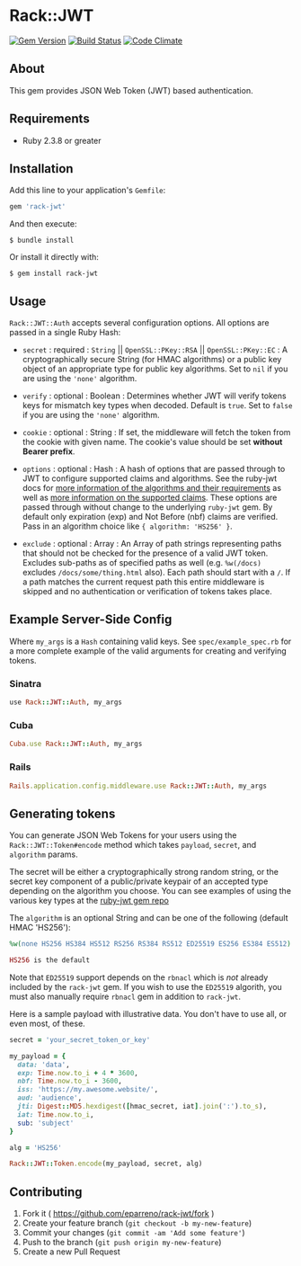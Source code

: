 # Rack::JWT

[![Gem Version](https://badge.fury.io/rb/rack-jwt.svg)](http://badge.fury.io/rb/rack-jwt)
[![Build Status](https://travis-ci.org/eparreno/rack-jwt.svg)](https://travis-ci.org/eparreno/rack-jwt)
[![Code Climate](https://codeclimate.com/github/eparreno/rack-jwt/badges/gpa.svg)](https://codeclimate.com/github/eparreno/rack-jwt)

## About

This gem provides JSON Web Token (JWT) based authentication.

## Requirements

- Ruby 2.3.8 or greater

## Installation

Add this line to your application's `Gemfile`:

```ruby
gem 'rack-jwt'
```

And then execute:

```
$ bundle install
```

Or install it directly with:

```
$ gem install rack-jwt
```

## Usage

`Rack::JWT::Auth` accepts several configuration options. All options are passed in a single Ruby Hash:

* `secret` : required : `String` || `OpenSSL::PKey::RSA` || `OpenSSL::PKey::EC` : A cryptographically secure String (for HMAC algorithms) or a public key object of an appropriate type for public key algorithms. Set to `nil` if you are using the `'none'` algorithm.

* `verify` : optional : Boolean : Determines whether JWT will verify tokens keys for mismatch key types when decoded. Default is `true`. Set to `false` if you are using the `'none'` algorithm.

* `cookie` : optional : String : If set, the middleware will fetch the token from the
cookie with given name. The cookie's value should be set **without Bearer prefix**.

* `options` : optional : Hash : A hash of options that are passed through to JWT to configure supported claims and algorithms. See the ruby-jwt docs for [more information of the algorithms and their requirements](https://github.com/jwt/ruby-jwt#algorithms-and-usage) as well as [more information on the supported claims](https://github.com/progrium/ruby-jwt#support-for-reserved-claim-names). These options are passed through without change to the underlying `ruby-jwt` gem. By default only expiration (exp) and Not Before (nbf) claims are verified. Pass in an algorithm choice like `{ algorithm: 'HS256' }`.

* `exclude` : optional : Array : An Array of path strings representing paths that should not be checked for the presence of a valid JWT token. Excludes sub-paths as of specified paths as well (e.g. `%w(/docs)` excludes `/docs/some/thing.html` also). Each path should start with a `/`. If a path matches the current request path this entire middleware is skipped and no authentication or verification of tokens takes place.

## Example Server-Side Config

Where `my_args` is a `Hash` containing valid keys. See `spec/example_spec.rb`
for a more complete example of the valid arguments for creating and verifying
tokens.

### Sinatra

```ruby
use Rack::JWT::Auth, my_args
```

### Cuba

```ruby
Cuba.use Rack::JWT::Auth, my_args
```

### Rails

```ruby
Rails.application.config.middleware.use Rack::JWT::Auth, my_args
```

## Generating tokens
You can generate JSON Web Tokens for your users using the
`Rack::JWT::Token#encode` method which takes `payload`,
`secret`, and `algorithm` params.

The secret will be either a cryptographically strong random string, or the
secret key component of a public/private keypair of an accepted type depending on
the algorithm you choose. You can see examples of using the various key types at
the [ruby-jwt gem repo](https://github.com/jwt/ruby-jwt/blob/master/README.md)

The `algorithm` is an optional String and can be one of the following (default HMAC 'HS256'):

```ruby
%w(none HS256 HS384 HS512 RS256 RS384 RS512 ED25519 ES256 ES384 ES512)

HS256 is the default
```

Note that `ED25519` support depends on the `rbnacl` which is _not_ already included by the
`rack-jwt` gem. If you wish to use the `ED25519` algorith, you must also manually require
`rbnacl` gem in addition to `rack-jwt`.

Here is a sample payload with illustrative data. You don't have to use all,
or even most, of these.

```ruby
secret = 'your_secret_token_or_key'

my_payload = {
  data: 'data',
  exp: Time.now.to_i + 4 * 3600,
  nbf: Time.now.to_i - 3600,
  iss: 'https://my.awesome.website/',
  aud: 'audience',
  jti: Digest::MD5.hexdigest([hmac_secret, iat].join(':').to_s),
  iat: Time.now.to_i,
  sub: 'subject'
}

alg = 'HS256'

Rack::JWT::Token.encode(my_payload, secret, alg)
```

## Contributing

1. Fork it ( https://github.com/eparreno/rack-jwt/fork )
2. Create your feature branch (`git checkout -b my-new-feature`)
3. Commit your changes (`git commit -am 'Add some feature'`)
4. Push to the branch (`git push origin my-new-feature`)
5. Create a new Pull Request
